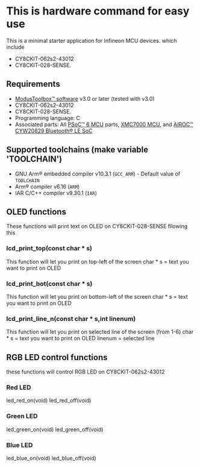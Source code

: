 # This is hardware command for easy use

This is a minimal starter application for Infineon MCU devices.
which include
- CY8CKIT-062s2-43012
- CY8CKIT-028-SENSE.

## Requirements

- [ModusToolbox&trade; software](https://www.infineon.com/modustoolbox) v3.0 or later (tested with v3.0)
- CY8CKIT-062s2-43012
- CY8CKIT-028-SENSE.
- Programming language: C
- Associated parts: All [PSoC&trade; 6 MCU](https://www.infineon.com/cms/en/product/microcontroller/32-bit-psoc-arm-cortex-microcontroller/psoc-6-32-bit-arm-cortex-m4-mcu) parts, [XMC7000 MCU](https://www.infineon.com/cms/en/product/microcontroller/32-bit-industrial-microcontroller-based-on-arm-cortex-m/), and [AIROC&trade; CYW20829 Bluetooth&reg; LE SoC](https://www.infineon.com/cms/en/product/promopages/airoc20829)

## Supported toolchains (make variable 'TOOLCHAIN')

- GNU Arm&reg; embedded compiler v10.3.1 (`GCC_ARM`) - Default value of `TOOLCHAIN`
- Arm&reg; compiler v6.16 (`ARM`)
- IAR C/C++ compiler v9.30.1 (`IAR`)

## OLED functions
These functions will print text on OLED on CY8CKIT-028-SENSE fllowing this

### lcd_print_top(const char * s)
This function will let you print on top-left of the screen
char * s = text you want to print on OLED
### lcd_print_bot(const char * s)
This function will let you print on bottom-left of the screen
char * s = text you want to print on OLED
### lcd_print_line_n(const char * s,int linenum)
This function will let you print on selected line of the screen (from 1-6)
char * s = text you want to print on OLED
linenum = selected line

## RGB LED control functions
these functions will control RGB LED on CY8CKIT-062s2-43012
### Red LED
led_red_on(void)
led_red_off(void)
### Green LED
led_green_on(void)
led_green_off(void)
### Blue LED
led_blue_on(void)
led_blue_off(void)

